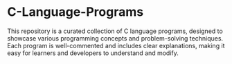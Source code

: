 # C-Language-Programs
This repository is a curated collection of C language programs, designed to showcase various programming concepts and problem-solving techniques. Each program is well-commented and includes clear explanations, making it easy for learners and developers to understand and modify.
